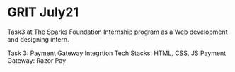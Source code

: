 # GRIT July21

Task3 at The Sparks Foundation Internship program as a Web development and designing intern.

Task 3: Payment Gateway Integrtion
Tech Stacks: HTML, CSS, JS
Payment Gateway: Razor Pay

 
